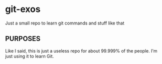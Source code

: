 # git-exos
Just a small repo to learn git commands and stuff like that

## PURPOSES

Like I said, this is just a useless repo for about 99.999% of the people.
I'm just using it to learn Git.
